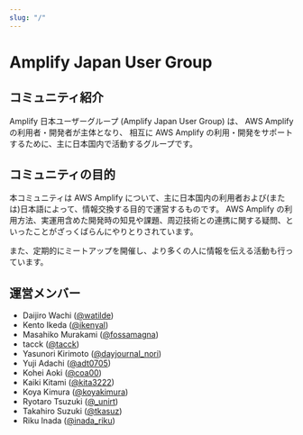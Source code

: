 ```yaml
---
slug: "/"
---
```


# Amplify Japan User Group

## コミュニティ紹介

Amplify 日本ユーザーグループ (Amplify Japan User Group) は、 AWS Amplify の利用者・開発者が主体となり、
相互に AWS Amplify の利用・開発をサポートするために、主に日本国内で活動するグループです。

## コミュニティの目的

本コミュニティは AWS Amplify について、主に日本国内の利用者および(または)日本語によって、情報交換する目的で運営するものです。
AWS Amplify の利用方法、実運用含めた開発時の知見や課題、周辺技術との連携に関する疑問、といったことがざっくばらんにやりとりされています。

また、定期的にミートアップを開催し、より多くの人に情報を伝える活動も行っています。

## 運営メンバー

- Daijiro Wachi ([@watilde](https://twitter.com/watilde))
- Kento Ikeda ([@ikenyal](https://twitter.com/ikenyal))
- Masahiko Murakami ([@fossamagna](https://twitter.com/fossamagna))
- tacck ([@tacck](https://twitter.com/tacck))
- Yasunori Kirimoto ([@dayjournal_nori](https://twitter.com/dayjournal_nori))
- Yuji Adachi ([@adt0705](https://twitter.com/adt0705))
- Kohei Aoki ([@coa00](https://twitter.com/coa00))
- Kaiki Kitami ([@kita3222](https://twitter.com/kita3222))
- Koya Kimura ([@koyakimura](https://twitter.com/koyakimura))
- Ryotaro Tsuzuki ([@_unirt](https://twitter.com/_unirt))
- Takahiro Suzuki ([@tkasuz](https://twitter.com/tkasuz))
- Riku Inada ([@inada_riku](https://twitter.com/inada_riku))
